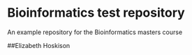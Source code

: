 # Bioinformatics test repository
 An example repository for the Bioinformatics masters course
 
 ##Elizabeth Hoskison